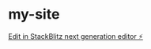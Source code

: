 # my-site

[Edit in StackBlitz next generation editor ⚡️](https://stackblitz.com/~/github.com/mihir242004/my-site)